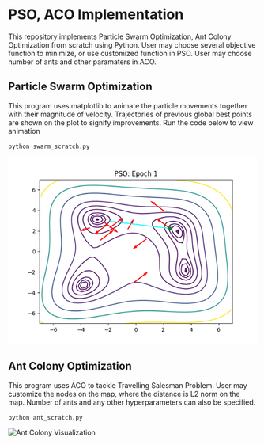 # PSO, ACO Implementation

This repository implements Particle Swarm Optimization, Ant Colony Optimization
from scratch using Python. 
User may choose several objective function to minimize, or use customized function in PSO. 
User may choose number of ants and other paramaters in ACO.

## Particle Swarm Optimization
This program uses matplotlib to animate the particle movements together with their magnitude of velocity. 
Trajectories of previous global best points are shown on the plot to signify improvements.
Run the code below to view animation
```
python swarm_scratch.py
```
![Swarm Visualization](./Swarm.gif)

## Ant Colony Optimization
This program uses ACO to tackle Travelling Salesman Problem. 
User may customize the nodes on the map, where the distance is L2 norm on the map. 
Number of ants and any other hyperparameters can also be specified. 
```
python ant_scratch.py
```

![Ant Colony Visualization](./AntColony.gif)